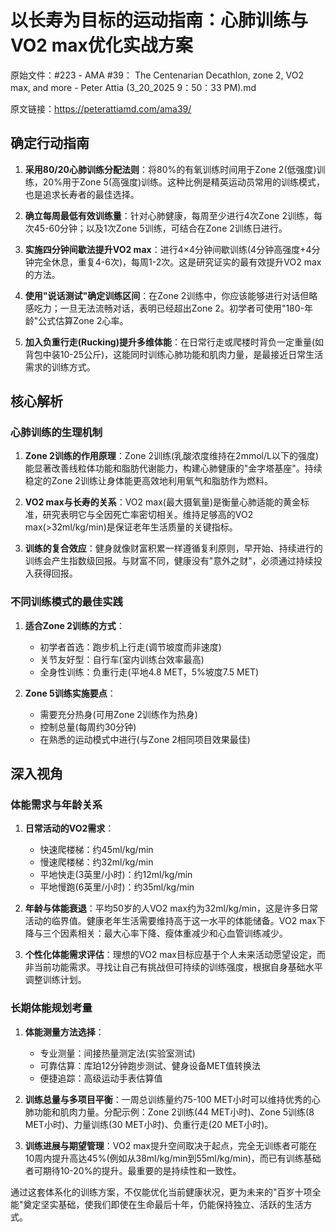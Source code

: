 # 以长寿为目标的运动指南：心肺训练与VO2 max优化实战方案

原始文件：#223 - AMA #39： The Centenarian Decathlon, zone 2, VO2 max, and more - Peter Attia (3_20_2025 9：50：33 PM).md

原文链接：https://peterattiamd.com/ama39/

## 确定行动指南

1. **采用80/20心肺训练分配法则**：将80%的有氧训练时间用于Zone 2(低强度)训练，20%用于Zone 5(高强度)训练。这种比例是精英运动员常用的训练模式，也是追求长寿者的最佳选择。

2. **确立每周最低有效训练量**：针对心肺健康，每周至少进行4次Zone 2训练，每次45-60分钟；以及1次Zone 5训练，可结合在Zone 2训练日进行。

3. **实施四分钟间歇法提升VO2 max**：进行4×4分钟间歇训练(4分钟高强度+4分钟完全休息，重复4-6次)，每周1-2次。这是研究证实的最有效提升VO2 max的方法。

4. **使用"说话测试"确定训练区间**：在Zone 2训练中，你应该能够进行对话但略感吃力；一旦无法流畅对话，表明已经超出Zone 2。初学者可使用"180-年龄"公式估算Zone 2心率。

5. **加入负重行走(Rucking)提升多维体能**：在日常行走或爬楼时背负一定重量(如背包中装10-25公斤)，这能同时训练心肺功能和肌肉力量，是最接近日常生活需求的训练方式。

## 核心解析

### 心肺训练的生理机制

1. **Zone 2训练的作用原理**：Zone 2训练(乳酸浓度维持在2mmol/L以下的强度)能显著改善线粒体功能和脂肪代谢能力，构建心肺健康的"金字塔基座"。持续稳定的Zone 2训练让身体能更高效地利用氧气和脂肪作为燃料。

2. **VO2 max与长寿的关系**：VO2 max(最大摄氧量)是衡量心肺适能的黄金标准，研究表明它与全因死亡率密切相关。维持足够高的VO2 max(>32ml/kg/min)是保证老年生活质量的关键指标。

3. **训练的复合效应**：健身就像财富积累一样遵循复利原则，早开始、持续进行的训练会产生指数级回报。与财富不同，健康没有"意外之财"，必须通过持续投入获得回报。

### 不同训练模式的最佳实践

1. **适合Zone 2训练的方式**：
   - 初学者首选：跑步机上行走(调节坡度而非速度)
   - 关节友好型：自行车(室内训练台效率最高)
   - 全身性训练：负重行走(平地4.8 MET，5%坡度7.5 MET)

2. **Zone 5训练实施要点**：
   - 需要充分热身(可用Zone 2训练作为热身)
   - 控制总量(每周约30分钟)
   - 在熟悉的运动模式中进行(与Zone 2相同项目效果最佳)

## 深入视角

### 体能需求与年龄关系

1. **日常活动的VO2需求**：
   - 快速爬楼梯：约45ml/kg/min
   - 慢速爬楼梯：约32ml/kg/min
   - 平地快走(3英里/小时)：约12ml/kg/min
   - 平地慢跑(6英里/小时)：约35ml/kg/min

2. **年龄与体能衰退**：平均50岁的人VO2 max约为32ml/kg/min，这是许多日常活动的临界值。健康老年生活需要维持高于这一水平的体能储备。VO2 max下降与三个因素相关：最大心率下降、瘦体重减少和心血管训练减少。

3. **个性化体能需求评估**：理想的VO2 max目标应基于个人未来活动愿望设定，而非当前功能需求。寻找让自己有挑战但可持续的训练强度，根据自身基础水平调整训练计划。

### 长期体能规划考量

1. **体能测量方法选择**：
   - 专业测量：间接热量测定法(实验室测试)
   - 可靠估算：库珀12分钟跑步测试、健身设备MET值转换法
   - 便捷追踪：高级运动手表估算值

2. **训练总量与多项目平衡**：一周总训练量约75-100 MET小时可以维持优秀的心肺功能和肌肉力量。分配示例：Zone 2训练(44 MET小时)、Zone 5训练(8 MET小时)、力量训练(30 MET小时)、负重行走(20 MET小时)。

3. **训练进展与期望管理**：VO2 max提升空间取决于起点，完全无训练者可能在10周内提升高达45%(例如从38ml/kg/min到55ml/kg/min)，而已有训练基础者可期待10-20%的提升。最重要的是持续性和一致性。

通过这套体系化的训练方案，不仅能优化当前健康状况，更为未来的"百岁十项全能"奠定坚实基础，使我们即使在生命最后十年，仍能保持独立、活跃的生活方式。